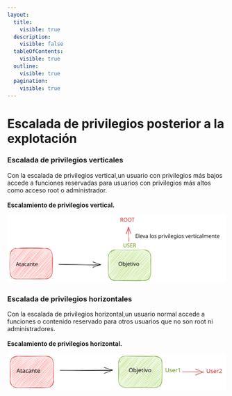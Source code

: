 ```yaml
---
layout:
  title:
    visible: true
  description:
    visible: false
  tableOfContents:
    visible: true
  outline:
    visible: true
  pagination:
    visible: true
---
```


# Escalada de privilegios posterior a la explotación

### **Escalada de privilegios verticales**

Con la escalada de privilegios vertical,un usuario con privilegios más bajos accede a funciones reservadas para usuarios con privilegios más altos como acceso root o administrador.\
\
**Escalamiento de privilegios vertical.**

<img src="../../../.gitbook/assets/file.excalidraw (1).svg" alt="" class="gitbook-drawing">

### Escalada de privilegios horizontales

Con la escalada de privilegios horizontal,un usuario normal accede a funciones o contenido reservado para otros usuarios que no son root ni administradores. \
\
**Escalamiento de privilegios horizontal.**

<img src="../../../.gitbook/assets/file.excalidraw (2).svg" alt="" class="gitbook-drawing">
